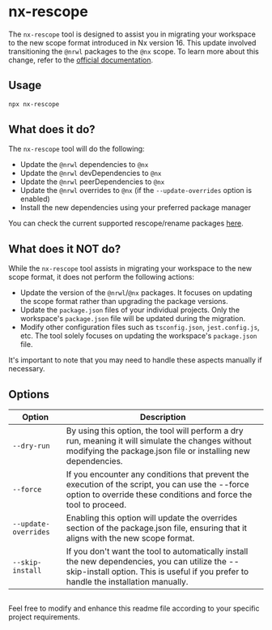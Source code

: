 # nx-rescope

The `nx-rescope` tool is designed to assist you in migrating your workspace to the new scope format introduced in Nx version 16. This update involved transitioning the `@nrwl` packages to the `@nx` scope. To learn more about this change, refer to the [official documentation](https://nx.dev/recipes/other/rescope).

## Usage

```bash
npx nx-rescope
```

## What does it do?

The `nx-rescope` tool will do the following:

- Update the `@nrwl` dependencies to `@nx`
- Update the `@nrwl` devDependencies to `@nx`
- Update the `@nrwl` peerDependencies to `@nx`
- Update the `@nrwl` overrides to `@nx` (if the `--update-overrides` option is enabled)
- Install the new dependencies using your preferred package manager

You can check the current supported rescope/rename packages [here](./src/nx-rescoped-plugins.mjs).

## What does it NOT do?

While the `nx-rescope` tool assists in migrating your workspace to the new scope format, it does not perform the following actions:

- Update the version of the `@nrwl`/`@nx` packages. It focuses on updating the scope format rather than upgrading the package versions.
- Update the `package.json` files of your individual projects. Only the workspace's `package.json` file will be updated during the migration.
- Modify other configuration files such as `tsconfig.json`, `jest.config.js`, etc. The tool solely focuses on updating the workspace's `package.json` file.

It's important to note that you may need to handle these aspects manually if necessary.

## Options

| Option               | Description                                                                                                                                                                            |
| -------------------- | -------------------------------------------------------------------------------------------------------------------------------------------------------------------------------------- |
| `--dry-run`          | By using this option, the tool will perform a dry run, meaning it will simulate the changes without modifying the package.json file or installing new dependencies.                    |
| `--force`            | If you encounter any conditions that prevent the execution of the script, you can use the --force option to override these conditions and force the tool to proceed.                   |
| `--update-overrides` | Enabling this option will update the overrides section of the package.json file, ensuring that it aligns with the new scope format.                                                    |
| `--skip-install`     | If you don't want the tool to automatically install the new dependencies, you can utilize the --skip-install option. This is useful if you prefer to handle the installation manually. |

##

Feel free to modify and enhance this readme file according to your specific project requirements.
